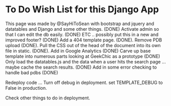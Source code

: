 # To Do Wish List for this Django App #


This page was made by @SayHiToSean with bootstrap and jquery and datatables and Django and some other things.  (DONE)
Activate admin so that I can edit the db easily. (DONE)
ETC ..  possibly put this in a new and improved footer? (DONE)
Add a 404 template page. (DONE).
Remove PDB upload (DONE).
Pull the CSS out of the head of the document into its own file in static. (DONE).
Add in Google Analytics (DONE)
Carve up base template into numerous parts looking at GeekChic as a prototype (DONE)
Only load the datatables.js and the data when a user hits the search page ... maybe cache the search results. (DONE)
Add in some error checking to handle bad pdbs (DONE)

Redeploy code ... 
Turn off debug in deployment.
set TEMPLATE_DEBUG to False in production.

Check other things to do in deployment.
